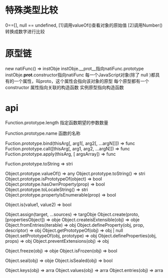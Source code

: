 # 特殊类型比较
0==[], null == undefined, 
[1]调用valueOf()查看对象的原始值
[2]调用Number()转换成数字进行比较

# 原型链
new natiFunc() => instObje
instObje.__prot__指向natiFunc.prototype
instObje.__prot__.constructor指向natiFunc
每一个JavaScript对象(除了 null )都具有的一个属性，叫proto，这个属性会指向该对象的原型
每个原型都有一个 constructor 属性指向关联的构造函数 实例原型指向构造函数

# api
Function.prototype.length
指定函数期望的参数数量

Function.prototype.name
函数的名称

Fuction.prototype.bind(thisArg[, arg1[, arg2[, ...argN]]]) => func
Fuction.prototype.call([thisArg[, arg1, arg2, ...argN]]) => func
Fuction.prototype.apply(thisArg, [ argsArray]) => func

Fuction.prototype.toString => stri

Object.prototype.valueOf() => any
Object.prototype.toString() => stri
Object.prototype.isPrototypeOf(object) => bool
Object.prototype.hasOwnProperty(prop) => bool
Object.prototype.toLocaleString() => stri
Object.prototype.propertyIsEnumerable(prop) => bool

Object.is(value1, value2) => bool

Object.assign(target, ...sources) => targObje
Object.create(proto, [propertiesObject]) => obje
Object.createisExtensible(obj) => obje
Object.fromEntries(iterable) => obj
Object.defineProperty(obj, prop, descriptor) => obj
Object.getPrototypeOf(obj) => obj | null
Object.setPrototypeOf(obj, prototype) => obj
Object.defineProperties(obj, props) => obj
Object.preventExtensions(obj) => obj

Object.freeze(obj) => obje
Object.isFrozen(obj) => bool

Object.seal(obj) => obje
Object.isSealed(obj) => bool

Object.keys(obj) => arra
Object.values(obj) => arra
Object.entries(obj) => arra











































